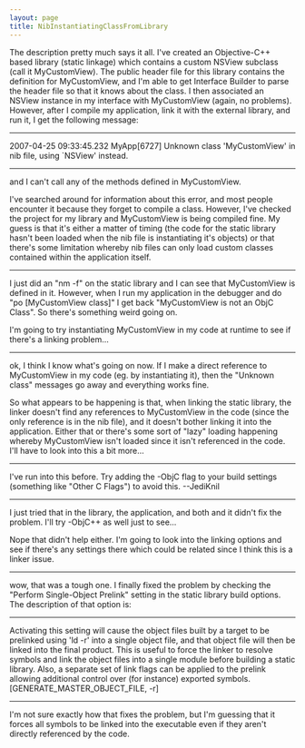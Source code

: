 ```yaml
---
layout: page
title: NibInstantiatingClassFromLibrary
---
```




The description pretty much says it all.  I've created an Objective-C++ based library (static linkage) which contains a custom NSView subclass (call it MyCustomView).  The public header file for this library contains the definition for MyCustomView, and I'm able to get Interface Builder to parse the header file so that it knows about the class.  I then associated an NSView instance in my interface with MyCustomView (again, no problems).  However, after I compile my application, link it with the external library, and run it, I get the following message:

----

2007-04-25 09:33:45.232 MyApp[6727] Unknown class 'MyCustomView' in nib file, using `NSView' instead.

----

and I can't call any of the methods defined in MyCustomView.

I've searched around for information about this error, and most people encounter it because they forget to compile a class.  However, I've checked the project for my library and MyCustomView is being compiled fine.  My guess is that it's either a matter of timing (the code for the static library hasn't been loaded when the nib file is instantiating it's objects) or that there's some limitation whereby nib files can only load custom classes contained within the application itself.

----
I just did an "nm -f" on the static library and I can see that MyCustomView is defined in it.  However, when I run my application in the debugger and do "po [MyCustomView class]" I get back "MyCustomView is not an ObjC Class".  So there's something weird going on.

I'm going to try instantiating MyCustomView in my code at runtime to see if there's a linking problem...

----
ok, I think I know what's going on now.  If I make a direct reference to MyCustomView in my code (eg. by instantiating it), then the "Unknown class" messages go away and everything works fine.

So what appears to be happening is that, when linking the static library, the linker doesn't find any references to MyCustomView in the code (since the only reference is in the nib file), and it doesn't bother linking it into the application.  Either that or there's some sort of "lazy" loading happening whereby MyCustomView isn't loaded since it isn't referenced in the code.  I'll have to look into this a bit more...

----
I've run into this before. Try adding the     -ObjC flag to your build settings (something like "Other C Flags") to avoid this. --JediKnil

----
I just tried that in the library, the application, and both and it didn't fix the problem.  I'll try     -ObjC++ as well just to see...

Nope that didn't help either.  I'm going to look into the linking options and see if there's any settings there which could be related since I think this is a linker issue.

----
wow, that was a tough one.  I finally fixed the problem by checking the "Perform Single-Object Prelink" setting in the static library build options.  The description of that option is:

----

Activating this setting will cause the object files built by a target to be prelinked using 'ld -r' into a single object file, and that object file will then be linked into the final product.  This is useful to force the linker to resolve symbols and link the object files into a single module before building a static library.  Also, a separate set of link flags can be applied to the prelink allowing additional control over (for instance) exported symbols. [GENERATE_MASTER_OBJECT_FILE, -r]

----

I'm not sure exactly how that fixes the problem, but I'm guessing that it forces all symbols to be linked into the executable even if they aren't directly referenced by the code.


